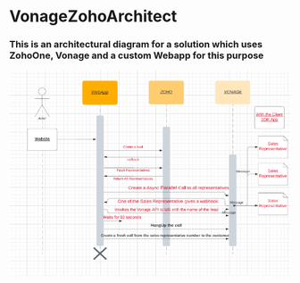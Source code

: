 # VonageZohoArchitect

### This is an architectural diagram for a solution which uses ZohoOne, Vonage and a custom Webapp for this purpose

<div align="center">
    <img src="/vonageZoho.png" width="700px"</img> 
   

</div>